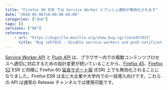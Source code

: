 ```yaml
---
title: "Firefox 60 ESR では Service Worker とプッシュ通知が無効化されます"
date: "2018-05-06T18:00:00-04:00"
categories: ["dom"]
tags: []
versions: ["60"]
references:
    - url: "https://bugzilla.mozilla.org/show_bug.cgi?id=1457915"
      title: "Bug 1457915 - disable service workers and push notification on 60 ESR"
---
```

[Service Worker API](https://developer.mozilla.org/docs/Web/API/Service_Worker_API) と [Push API](https://developer.mozilla.org/docs/Web/API/Push_API) は、ブラウザー内での複数コンテンツプロセスへ適切に対応するための設計変更が続いていることから、[Firefox 45](https://www.fxsitecompat.com/ja/docs/2016/service-workers-have-been-disabled-in-firefox-45-esr/)、[Firefox 52](https://www.fxsitecompat.com/ja/docs/2017/service-workers-and-push-notifications-are-disabled-on-firefox-52-esr/) ESR と同様に Firefox 60 [延長サポート版](https://www.mozilla.org/firefox/organizations/) (ESR) 上でも無効化されることになりました。Firefox ESR は主に大企業や大学内での一括導入向けです。これらの API は通常の Release チャンネルでは使用可能です。
